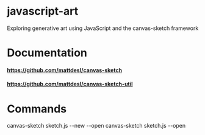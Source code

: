 # javascript-art
Exploring generative art using JavaScript and the canvas-sketch framework

# Documentation

#### https://github.com/mattdesl/canvas-sketch
#### https://github.com/mattdesl/canvas-sketch-util

# Commands
canvas-sketch sketch.js --new --open 
canvas-sketch sketch.js --open
  
 
